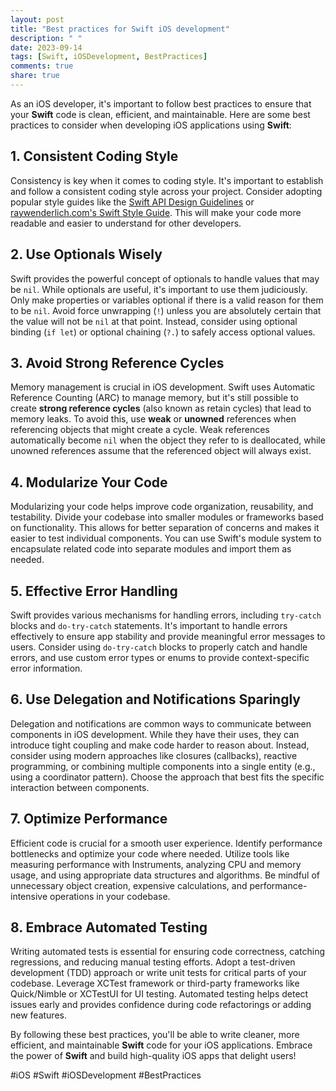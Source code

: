 ```yaml
---
layout: post
title: "Best practices for Swift iOS development"
description: " "
date: 2023-09-14
tags: [Swift, iOSDevelopment, BestPractices]
comments: true
share: true
---
```


As an iOS developer, it's important to follow best practices to ensure that your **Swift** code is clean, efficient, and maintainable. Here are some best practices to consider when developing iOS applications using **Swift**:

## 1. Consistent Coding Style

Consistency is key when it comes to coding style. It's important to establish and follow a consistent coding style across your project. Consider adopting popular style guides like the [Swift API Design Guidelines](https://swift.org/documentation/api-design-guidelines/) or [raywenderlich.com's Swift Style Guide](https://github.com/raywenderlich/swift-style-guide). This will make your code more readable and easier to understand for other developers.

## 2. Use Optionals Wisely

Swift provides the powerful concept of optionals to handle values that may be `nil`. While optionals are useful, it's important to use them judiciously. Only make properties or variables optional if there is a valid reason for them to be `nil`. Avoid force unwrapping (`!`) unless you are absolutely certain that the value will not be `nil` at that point. Instead, consider using optional binding (`if let`) or optional chaining (`?.`) to safely access optional values.

## 3. Avoid Strong Reference Cycles

Memory management is crucial in iOS development. Swift uses Automatic Reference Counting (ARC) to manage memory, but it's still possible to create **strong reference cycles** (also known as retain cycles) that lead to memory leaks. To avoid this, use **weak** or **unowned** references when referencing objects that might create a cycle. Weak references automatically become `nil` when the object they refer to is deallocated, while unowned references assume that the referenced object will always exist.

## 4. Modularize Your Code

Modularizing your code helps improve code organization, reusability, and testability. Divide your codebase into smaller modules or frameworks based on functionality. This allows for better separation of concerns and makes it easier to test individual components. You can use Swift's module system to encapsulate related code into separate modules and import them as needed.

## 5. Effective Error Handling

Swift provides various mechanisms for handling errors, including `try-catch` blocks and `do-try-catch` statements. It's important to handle errors effectively to ensure app stability and provide meaningful error messages to users. Consider using `do-try-catch` blocks to properly catch and handle errors, and use custom error types or enums to provide context-specific error information.

## 6. Use Delegation and Notifications Sparingly

Delegation and notifications are common ways to communicate between components in iOS development. While they have their uses, they can introduce tight coupling and make code harder to reason about. Instead, consider using modern approaches like closures (callbacks), reactive programming, or combining multiple components into a single entity (e.g., using a coordinator pattern). Choose the approach that best fits the specific interaction between components.

## 7. Optimize Performance

Efficient code is crucial for a smooth user experience. Identify performance bottlenecks and optimize your code where needed. Utilize tools like measuring performance with Instruments, analyzing CPU and memory usage, and using appropriate data structures and algorithms. Be mindful of unnecessary object creation, expensive calculations, and performance-intensive operations in your codebase.

## 8. Embrace Automated Testing

Writing automated tests is essential for ensuring code correctness, catching regressions, and reducing manual testing efforts. Adopt a test-driven development (TDD) approach or write unit tests for critical parts of your codebase. Leverage XCTest framework or third-party frameworks like Quick/Nimble or XCTestUI for UI testing. Automated testing helps detect issues early and provides confidence during code refactorings or adding new features.

By following these best practices, you'll be able to write cleaner, more efficient, and maintainable **Swift** code for your iOS applications. Embrace the power of **Swift** and build high-quality iOS apps that delight users!

#iOS #Swift #iOSDevelopment #BestPractices